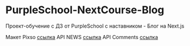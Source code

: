 # PurpleSchool-NextCourse-Blog

Проект-обучение с ДЗ от PurpleSchool c наставником - Блог на Next.js

Макет Pixso [ссылка](https://pixso.net/app/editor/P6r6fKP74RgMIz7QvIwZaQ?icon_type=1&page-id=0%3A1) 
API NEWS [ссылка](https://rapidapi.com/ru/apidojo/api/seeking-alpha/)
API Comments [ссылка](https://jsonplaceholder.typicode.com/guide/)